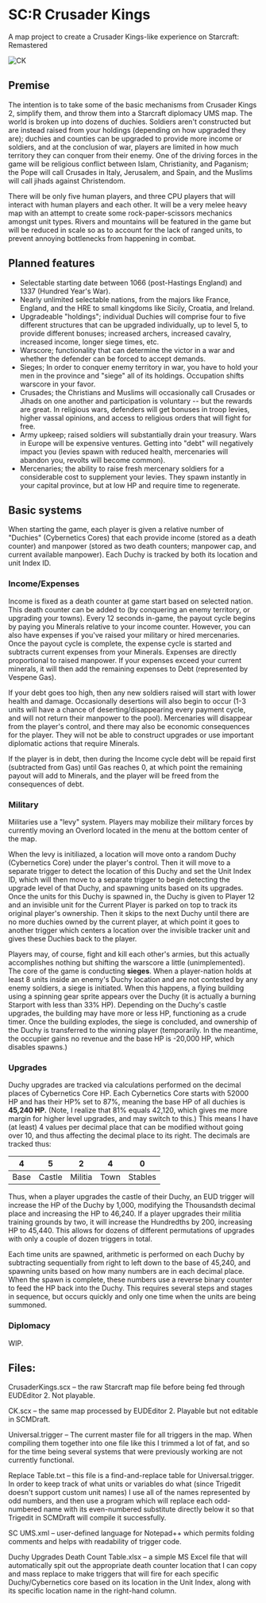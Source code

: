 # SC:R Crusader Kings
A map project to create a Crusader Kings-like experience on Starcraft: Remastered

![CK](https://user-images.githubusercontent.com/97493116/151619704-5609c3cf-ddbc-4238-bf47-b7f356e7f025.png)

## Premise

The intention is to take some of the basic mechanisms from Crusader Kings 2, simplify them, and throw them into a Starcraft diplomacy UMS map. The world is broken up into dozens of duchies. Soldiers aren't constructed but are instead raised from your holdings (depending on how upgraded they are); duchies and counties can be upgraded to provide more income or soldiers, and at the conclusion of war, players are limited in how much territory they can conquer from their enemy. One of the driving forces in the game will be religious conflict between Islam, Christianity, and Paganism; the Pope will call Crusades in Italy, Jerusalem, and Spain, and the Muslims will call jihads against Christendom.

There will be only five human players, and three CPU players that will interact with human players and each other. It will be a very melee heavy map with an attempt to create some rock-paper-scissors mechanics amongst unit types. Rivers and mountains will be featured in the game but will be reduced in scale so as to account for the lack of ranged units, to prevent annoying bottlenecks from happening in combat.


## Planned features

- Selectable starting date between 1066 (post-Hastings England) and 1337 (Hundred Year's War).
- Nearly unlimited selectable nations, from the majors like France, England, and the HRE to small kingdoms like Sicily, Croatia, and Ireland.
- Upgradeable "holdings"; individual Duchies will comprise four to five different structures that can be upgraded individually, up to level 5, to provide different bonuses; increased archers, increased cavalry, increased income, longer siege times, etc.
- Warscore; functionality that can determine the victor in a war and whether the defender can be forced to accept demands.
- Sieges; In order to conquer enemy territory in war, you have to hold your men in the province and "siege" all of its holdings. Occupation shifts warscore in your favor.
- Crusades; the Christians and Muslims will occasionally call Crusades or Jihads on one another and participation is voluntary -- but the rewards are great. In religious wars, defenders will get bonuses in troop levies, higher vassal opinions, and access to religious orders that will fight for free.
- Army upkeep;  raised soldiers will substantially drain your treasury. Wars in Europe will be expensive ventures. Getting into "debt" will negatively impact you (levies spawn with reduced health, mercenaries will abandon you, revolts will become common).
- Mercenaries; the ability to raise fresh mercenary soldiers for a considerable cost to supplement your levies. They spawn instantly in your capital province, but at low HP and require time to regenerate.


## Basic systems

When starting the game, each player is given a relative number of "Duchies" (Cybernetics Cores) that each provide income (stored as a death counter) and manpower (stored as two death counters; manpower cap, and current available manpower). Each Duchy is tracked by both its location and unit Index ID. 

### Income/Expenses

Income is fixed as a death counter at game start based on selected nation. This death counter can be added to (by conquering an enemy territory, or upgrading your towns). Every 12 seconds in-game, the payout cycle begins by paying you Minerals relative to your income counter. However, you can also have expenses if you've raised your military or hired mercenaries. Once the payout cycle is complete, the expense cycle is started and subtracts current expenses from your Minerals. Expenses are directly proportional to raised manpower. If your expenses exceed your current minerals, it will then add the remaining expenses to Debt (represented by Vespene Gas).

If your debt goes too high, then any new soldiers raised will start with lower health and damage. Occasionally desertions will also begin to occur (1-3 units will have a chance of deserting/disappearing every payment cycle, and will not return their manpower to the pool). Mercenaries will disappear from the player's control, and there may also be economic consequences for the player. They will not be able to construct upgrades or use important diplomatic actions that require Minerals.

If the player is in debt, then during the Income cycle debt will be repaid first (subtracted from Gas) until Gas reaches 0, at which point the remaining payout will add to Minerals, and the player will be freed from the consequences of debt.

### Military

Militaries use a "levy" system. Players may mobilize their military forces by currently moving an Overlord located in the menu at the bottom center of the map.

When the levy is initiliazed, a location will move onto a random Duchy (Cybernetics Core) under the player's control. Then it will move to a separate trigger to detect the location of this Duchy and set the Unit Index ID, which will then move to a separate trigger to begin detecting the upgrade level of that Duchy, and spawning units based on its upgrades. Once the units for this Duchy is spawned in, the Duchy is given to Player 12 and an invisible unit for the Current Player is parked on top to track its original player's ownership. Then it skips to the next Duchy until there are no more duchies owned by the current player, at which point it goes to another trigger which centers a location over the invisible tracker unit and gives these Duchies back to the player.

Players may, of course, fight and kill each other's armies, but this actually accomplishes nothing but shifting the warscore a little (unimplemented). The core of the game is conducting **sieges**. When a player-nation holds at least 8 units inside an enemy's Duchy location and are not contested by any enemy soldiers, a siege is initiated. When this happens, a flying building using a spinning gear sprite appears over the Duchy (it is actually a burning Starport with less than 33% HP). Depending on the Duchy's castle upgrades, the building may have more or less HP, functioning as a crude timer. Once the building explodes, the siege is concluded, and ownership of the Duchy is transferred to the winning player (temporarily. In the meantime, the occupier gains no revenue and the base HP is -20,000 HP, which disables spawns.)

### Upgrades

Duchy upgrades are tracked via calculations performed on the decimal places of Cybernetics Core HP. Each Cybernetics Core starts with 52000 HP and has their HP% set to 87%, meaning the base HP of all duchies is **45,240 HP.** (Note, I realize that 81% equals 42,120, which gives me more margin for higher level upgrades, and may switch to this.) This means I have (at least) 4 values per decimal place that can be modified without going over 10, and thus affecting the decimal place to its right. The decimals are tracked thus:

| 4 | 5 | 2 | 4 | 0 |
| :---: | :---: | :---: | :---: | :---: |
| Base | Castle | Militia | Town | Stables | 

Thus, when a player upgrades the castle of their Duchy, an EUD trigger will increase the HP of the Duchy by 1,000, modifying the Thousandsth decimal place and increasing the HP to 46,240. If a player upgrades their militia training grounds by two, it will increase the Hundredths by 200, increasing HP to 45,440. This allows for dozens of different permutations of upgrades with only a couple of dozen triggers in total.

Each time units are spawned, arithmetic is performed on each Duchy by subtracting sequentially from right to left down to the base of 45,240, and spawning units based on how many numbers are in each decimal place. When the spawn is complete, these numbers use a reverse binary counter to feed the HP back into the Duchy. This requires several steps and stages in sequence, but occurs quickly and only one time when the units are being summoned.

### Diplomacy

WIP.

## Files:

CrusaderKings.scx – the raw Starcraft map file before being fed through EUDEditor 2. Not playable.

CK.scx – the same map processed by EUDEditor 2. Playable but not editable in SCMDraft.

Universal.trigger – The current master file for all triggers in the map. When compiling them together into one file like this I trimmed a lot of fat, and so for the time being several systems that were previously working are not currently functional.

Replace Table.txt – this file is a find-and-replace table for Universal.trigger. In order to keep track of what units or variables do what (since Trigedit doesn't support custom unit names) I use all of the names represented by odd numbers, and then use a program which will replace each odd-numbered name with its even-numbered substitute directly below it so that Trigedit in SCMDraft will compile it successfully.

SC UMS.xml – user-defined language for Notepad++ which permits folding comments and helps with readability of trigger code.

Duchy Upgrades Death Count Table.xlsx – a simple MS Excel file that will automatically spit out the appropriate death counter location that I can copy and mass replace to make triggers that will fire for each specific Duchy/Cybernetics core based on its location in the Unit Index, along with its specific location name in the right-hand column.
